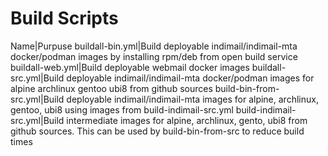 # Build Scripts

Name|Purpuse
buildall-bin.yml|Build deployable indimail/indimail-mta docker/podman images by installing rpm/deb from open build service
buildall-web.yml|Build deployable webmail docker images
buildall-src.yml|Build deployable indimail/indimail-mta docker/podman images for alpine archlinux gentoo ubi8 from github sources
build-bin-from-src.yml|Build deployable indimail/indimail-mta images for alpine, archlinux, gentoo, ubi8 using images from build-indimail-src.yml
build-indimail-src.yml|Build intermediate images for alpine, archlinux, gento, ubi8 from github sources. This can be used by build-bin-from-src to reduce build times
